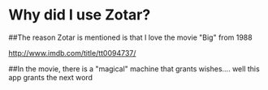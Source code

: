 # Why did I use Zotar?

##The reason Zotar is mentioned is that I love the movie "Big" from 1988

http://www.imdb.com/title/tt0094737/

##In the movie, there is a "magical" machine that grants wishes.... well this app grants the next word
